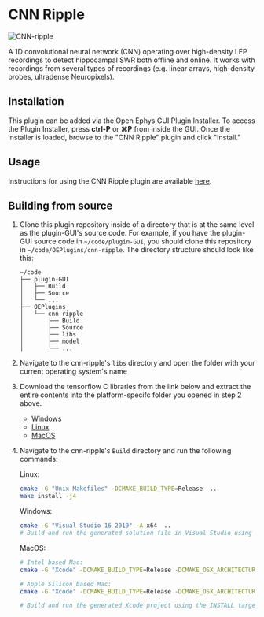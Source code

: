 # CNN Ripple

![CNN-ripple](https://open-ephys.github.io/gui-docs/_images/cnnripple.png)

A 1D convolutional neural network (CNN) operating over high-density LFP recordings to detect hippocampal SWR both offline and online. It works with recordings from several types of recordings (e.g. linear arrays, high-density probes, ultradense Neuropixels).


## Installation

This plugin can be added via the Open Ephys GUI Plugin Installer. To access the Plugin Installer, press **ctrl-P** or **⌘P** from inside the GUI. Once the installer is loaded, browse to the "CNN Ripple" plugin and click "Install."

## Usage

Instructions for using the CNN Ripple plugin are available [here](https://open-ephys.github.io/gui-docs/User-Manual/Plugins/CNN-Ripple.html).

## Building from source 

1. Clone this plugin repository inside of a directory that is at the same level as the plugin-GUI's source code. For example, if you have the plugin-GUI source code in `~/code/plugin-GUI`, you should clone this repository in `~/code/OEPlugins/cnn-ripple`. The directory structure should look like this:
    ```
    ~/code
    ├── plugin-GUI
    │   ├── Build
    │   ├── Source
    │   └── ...
    ├── OEPlugins
    │   └── cnn-ripple
    │       ├── Build
    │       ├── Source
    │       ├── libs
    │       ├── model
    │       └── ...
    ```

2. Navigate to the cnn-ripple's ```libs``` directory and open the folder with your current operating system's name

3. Download the tensorflow C libraries from the link below and extract the entire contents into the platform-specifc folder you opened in step 2 above. 

    - [Windows](https://storage.googleapis.com/tensorflow/libtensorflow/libtensorflow-cpu-windows-x86_64-2.3.0.zip)
    - [Linux](https://storage.googleapis.com/tensorflow/libtensorflow/libtensorflow-cpu-linux-x86_64-2.3.0.tar.gz)
    - [MacOS](https://storage.googleapis.com/tensorflow/libtensorflow/libtensorflow-cpu-darwin-x86_64-2.3.0.tar.gz)


4. Navigate to the cnn-ripple's ```Build``` directory and run the following commands:

    Linux:
    ```bash
    cmake -G "Unix Makefiles" -DCMAKE_BUILD_TYPE=Release  ..
    make install -j4    
    ```

    Windows:
    ```bash
    cmake -G "Visual Studio 16 2019" -A x64  ..
    # Build and run the generated solution file in Visual Studio using the INSTALL target in Release configuration
    ```

    MacOS:
    ```bash
    # Intel based Mac:
    cmake -G "Xcode" -DCMAKE_BUILD_TYPE=Release -DCMAKE_OSX_ARCHITECTURES=x86_64 ..

    # Apple Silicon based Mac: 
    cmake -G "Xcode" -DCMAKE_BUILD_TYPE=Release -DCMAKE_OSX_ARCHITECTURES=arm64 ..

    # Build and run the generated Xcode project using the INSTALL target
    ```
